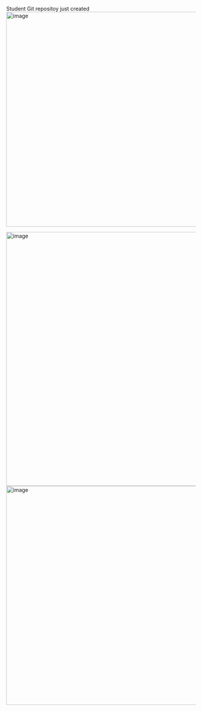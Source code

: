 Student Git repositoy just created
<img width="1104" height="571" alt="image" src="https://github.com/user-attachments/assets/6ec42d4d-d0f7-41de-b05a-198ef0d55fff" />

<img width="1295" height="675" alt="image" src="https://github.com/user-attachments/assets/a9a5b97c-db07-4f6b-a30a-62424cc5c378" />

<img width="991" height="582" alt="image" src="https://github.com/user-attachments/assets/f0bb4fb5-e6a9-40c8-9076-cc050d7fe4d0" />
